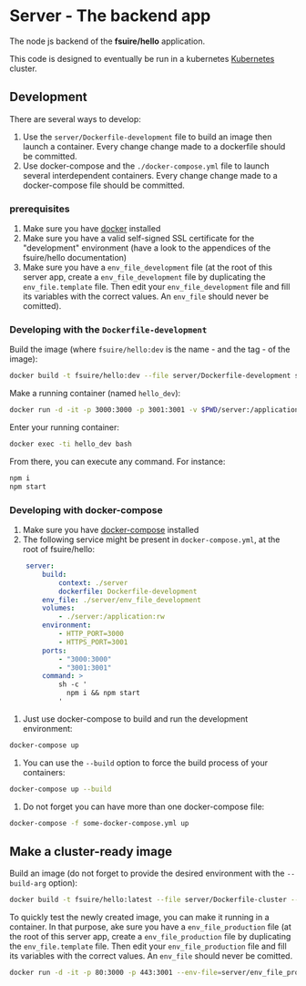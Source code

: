 # Server - The backend app

The node js backend of the **fsuire/hello** application.

This code is designed to eventually be run in a kubernetes [Kubernetes](https://kubernetes.io/) cluster.

## Development

There are several ways to develop:
1. Use the `server/Dockerfile-development` file to build an image then launch a container. Every change change made to a dockerfile should be committed.
1. Use docker-compose and the `./docker-compose.yml` file to launch several interdependent containers. Every change change made to a docker-compose file should be committed.

### prerequisites
1. Make sure you have [docker](https://docs.docker.com/engine/installation/) installed
1. Make sure you have a valid self-signed SSL certificate for the "development" environment (have a look to the appendices of the fsuire/hello documentation)
1. Make sure you have a `env_file_development` file (at the root of this server app, create a `env_file_development` file by duplicating the `env_file.template` file. Then edit your `env_file_development` file and fill its variables with the correct values. An `env_file` should never be comitted).

### Developing with the `Dockerfile-development`

Build the image (where `fsuire/hello:dev` is the name - and the tag - of the image):
```bash
docker build -t fsuire/hello:dev --file server/Dockerfile-development server/.
```

Make a running container (named `hello_dev`):
```bash
docker run -d -it -p 3000:3000 -p 3001:3001 -v $PWD/server:/application --env-file=server/env_file_development --name hello_dev fsuire/hello:dev bash
```

Enter your running container:
```bash
docker exec -ti hello_dev bash
```

From there, you can execute any command. For instance:
```bash
npm i
npm start
```

### Developing with docker-compose

1. Make sure you have [docker-compose](https://docs.docker.com/compose/install/) installed
1. The following service might be present in `docker-compose.yml`, at the root of fsuire/hello:
```yaml
    server:
        build:
            context: ./server
            dockerfile: Dockerfile-development
        env_file: ./server/env_file_development
        volumes:
            - ./server:/application:rw
        environment:
            - HTTP_PORT=3000
            - HTTPS_PORT=3001
        ports:
            - "3000:3000"
            - "3001:3001"
        command: >
            sh -c '
              npm i && npm start
            '
```
1. Just use docker-compose to build and run the development environment:
```bash
docker-compose up
```
1. You can use the `--build` option to force the build process of your containers:
```bash
docker-compose up --build
```
1. Do not forget you can have more than one docker-compose file:
```bash
docker-compose -f some-docker-compose.yml up
```

## Make a cluster-ready image

Build an image (do not forget to provide the desired environment with the `--build-arg` option):
```bash
docker build -t fsuire/hello:latest --file server/Dockerfile-cluster --build-arg NODE_ENV=production server/.
```

To quickly test the newly created image, you can make it running in a container. In that purpose, ake sure you have a `env_file_production` file (at the root of this server app, create a `env_file_production` file by duplicating the `env_file.template` file. Then edit your `env_file_production` file and fill its variables with the correct values. An `env_file` should never be comitted.
```bash
docker run -d -it -p 80:3000 -p 443:3001 --env-file=server/env_file_production --name hello fsuire/hello:latest
```
